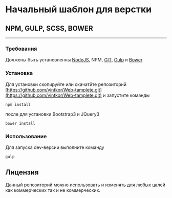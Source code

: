 # Начальный шаблон для верстки
## NPM, GULP, SCSS, BOWER
---
### Требования
Должены быть установленны [NodeJS](https://nodejs.org), NPM, [GIT](https://git-scm.com/), [Gulp](http://gulpjs.com/) и [Bower](https://bower.io/)
### Установка
Для установки скопируйте или скачатйте репозиторий [https://github.com/vintkor/Web-tamplete.git](https://github.com/vintkor/Web-tamplete.git) и запустите команды 
```
npm install
```
после для установки Bootstrap3 и JQuery3
```
bower install
```
### Использование
Для запуска dev-версии выполните команду
```
gulp
```
## Лицензия
Данный репозиторий можно использовать и изменять для любых цалей как коммерческих так и не коммерческих.